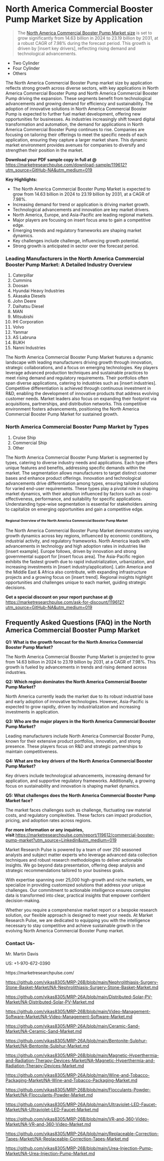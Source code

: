 <h1>North America Commercial Booster Pump Market&nbsp;Size by Application</h1><blockquote><p>The <a href="https://marketresearchpulse.com/download-sample/119612?utm_source=GitHub-NA&amp;utm_medium=019">North America Commercial Booster Pump Market size</a> is set to grow significantly from 14.63 billion in 2024 to 23.19 billion by 2031, at a robust CAGR of 7.98% during the forecast period. This growth is driven by [insert key drivers], reflecting rising demand and technological advancements.</p></blockquote><ul><li>Two Cylinder<li> Four Cylinder<li> Others</li></ul><p>The North America Commercial Booster Pump market size by application reflects strong growth across diverse sectors, with key applications in North America Commercial Booster Pump and North America Commercial Booster Pump driving the expansion. These segments benefit from technological advancements and growing demand for efficiency and sustainability. The adoption of innovative solutions in North America Commercial Booster Pump is expected to further fuel market development, offering new opportunities for businesses. As industries increasingly shift toward digital transformation and automation, the demand for applications in North America Commercial Booster Pump continues to rise. Companies are focusing on tailoring their offerings to meet the specific needs of each application, ensuring they capture a larger market share. This dynamic market environment provides avenues for companies to diversify and strengthen their position in the market.</p><p><strong>Download your PDF sample copy in full at @ </strong><a href="https://marketresearchpulse.com/download-sample/119612?utm_source=GitHub-NA&amp;utm_medium=019">https://marketresearchpulse.com/download-sample/119612?utm_source=GitHub-NA&amp;utm_medium=019</a></p><p><strong>Key Highlights: </strong></p><ul><li>The North America Commercial Booster Pump Market is expected to grow from 14.63 billion in 2024 to 23.19 billion by 2031, at a CAGR of 7.98%.</li><li>Increasing demand for trend or application is driving market growth.</li><li>Technological advancements and innovation are key market drivers.</li><li>North America, Europe, and Asia-Pacific are leading regional markets.</li><li>Major players are focusing on insert focus area to gain a competitive edge.</li><li>Emerging trends and regulatory frameworks are shaping market dynamics.</li><li>Key challenges include challenge, influencing growth potential.</li><li>Strong growth is anticipated in sector over the forecast period.</li></ul><h3>Leading Manufacturers in the North America Commercial Booster Pump Market: A Detailed Industry Overview</h3><ol><li>Caterpillar</li><li>Cummins</li><li>Doosan</li><li>Hyundai Heavy Industries</li><li>Akasaka Diesels</li><li>John Deere</li><li>Daihatsu Diesel</li><li>MAN</li><li>Mitsubishi</li><li>IHI Corporation</li><li>Volvo</li><li>Yanmar</li><li>AS Labruna</li><li>BUKH</li><li>Nanni Industries</li></ol><div class="flex max-w-full flex-col flex-grow"><div class="min-h-8 text-message flex w-full flex-col items-end gap-2 whitespace-normal break-words [.text-message+&amp;]:mt-5" dir="auto" data-message-author-role="assistant" data-message-id="fd8432e4-4910-450d-b182-61b7bfb0a01f" data-message-model-slug="gpt-4o"><div class="flex w-full flex-col gap-1 empty:hidden first:pt-[3px]"><div class="markdown prose w-full break-words dark:prose-invert light"><p>The North America Commercial Booster Pump Market features a dynamic landscape with leading manufacturers driving growth through innovation, strategic collaborations, and a focus on emerging technologies. Key players leverage advanced production techniques and sustainable practices to meet rising demand and regulatory requirements. Their portfolios often span diverse applications, catering to industries such as [insert industries]. Competitive differentiation is achieved through continuous investment in R&amp;D, enabling the development of innovative products that address evolving customer needs. Market leaders also focus on expanding their footprint via acquisitions, partnerships, and distribution networks. This competitive environment fosters advancements, positioning the North America Commercial Booster Pump Market for sustained growth.</p></div></div></div></div><h3>North America Commercial Booster Pump Market by Types</h3><ol><li>Cruise Ship<li> Commercial Ship<li> Other</li></ol><div class="flex max-w-full flex-col flex-grow"><div class="min-h-8 text-message flex w-full flex-col items-end gap-2 whitespace-normal break-words [.text-message+&amp;]:mt-5" dir="auto" data-message-author-role="assistant" data-message-id="084470be-0bb7-4664-bddf-5156b4f41249" data-message-model-slug="gpt-4o-mini"><div class="flex w-full flex-col gap-1 empty:hidden first:pt-[3px]"><div class="markdown prose w-full break-words dark:prose-invert light"><p>The North America Commercial Booster Pump Market is segmented by types, catering to diverse industry needs and applications. Each type offers unique features and benefits, addressing specific demands within the market. The segmentation allows manufacturers to target distinct customer bases and enhance product offerings. Innovation and technological advancements drive differentiation among types, ensuring tailored solutions for varied end-user requirements. These types play a pivotal role in shaping market dynamics, with their adoption influenced by factors such as cost-effectiveness, performance, and suitability for specific applications. Understanding type-wise segmentation is essential for stakeholders aiming to capitalize on emerging opportunities and gain a competitive edge.</p></div></div></div></div><h3><span style="font-size: 11px;">Regional Overview of the North America Commercial Booster Pump Market</span></h3><div class="flex max-w-full flex-col flex-grow"><div class="min-h-8 text-message flex w-full flex-col items-end gap-2 whitespace-normal break-words [.text-message+&amp;]:mt-5" dir="auto" data-message-author-role="assistant" data-message-id="e9038762-ce64-4e30-91c9-9bd413514231" data-message-model-slug="gpt-4o-mini"><div class="flex w-full flex-col gap-1 empty:hidden first:pt-[3px]"><div class="markdown prose w-full break-words dark:prose-invert light"><p>The North America Commercial Booster Pump Market demonstrates varying growth dynamics across key regions, influenced by economic conditions, industrial activity, and regulatory frameworks. North America leads with advancements in technology and high adoption rates in industries like [insert example]. Europe follows, driven by innovation and strong governmental support for [insert focus area]. The Asia-Pacific region exhibits the fastest growth due to rapid industrialization, urbanization, and increasing investments in [insert industry/application]. Latin America and the Middle East &amp; Africa also contribute, with expanding infrastructure projects and a growing focus on [insert trend]. Regional insights highlight opportunities and challenges unique to each market, guiding strategic decisions.</p></div></div></div></div><p><strong>Get a special discount on your report purchase at @ </strong><a href="https://marketresearchpulse.com/ask-for-discount/119612?utm_source=GitHub-NA&amp;utm_medium=019">https://marketresearchpulse.com/ask-for-discount/119612?utm_source=GitHub-NA&amp;utm_medium=019</a></p><h2>Frequently Asked Questions (FAQ) in the North America Commercial Booster Pump Market</h2><p><strong>Q1: What is the growth forecast for the North America Commercial Booster Pump Market?</strong></p><p>The North America Commercial Booster Pump Market is projected to grow from 14.63 billion in 2024 to 23.19 billion by 2031, at a CAGR of 7.98%. This growth is fueled by advancements in trends and rising demand across industries.</p><p><strong>Q2: Which region dominates the North America Commercial Booster Pump Market?</strong></p><p>North America currently leads the market due to its robust industrial base and early adoption of innovative technologies. However, Asia-Pacific is expected to grow rapidly, driven by industrialization and increasing investments in application.</p><p><strong>Q3: Who are the major players in the North America Commercial Booster Pump Market?</strong></p><p>Leading manufacturers include North America Commercial Booster Pump, known for their extensive product portfolios, innovation, and strong presence. These players focus on R&amp;D and strategic partnerships to maintain competitiveness.</p><p><strong>Q4: What are the key drivers of the North America Commercial Booster Pump Market?</strong></p><p>Key drivers include technological advancements, increasing demand for application, and supportive regulatory frameworks. Additionally, a growing focus on sustainability and innovation is shaping market dynamics.</p><p><strong>Q5: What challenges does the North America Commercial Booster Pump Market face?</strong></p><p>The market faces challenges such as challenge, fluctuating raw material costs, and regulatory complexities. These factors can impact production, pricing, and adoption rates across regions.</p><p><strong>For more information or any inquiries, visit&nbsp;</strong><a href="https://marketresearchpulse.com/report/119612/commercial-booster-pump-market?utm_source=Linkedin&utm_medium=019">https://marketresearchpulse.com/report/119612/commercial-booster-pump-market?utm_source=Linkedin&utm_medium=019</a></p><p>Market Research Pulse is powered by a team of over 250 seasoned analysts and subject matter experts who leverage advanced data collection techniques and robust research methodologies to deliver actionable insights. We go beyond data presentation, offering deep analysis and strategic recommendations tailored to your business goals.</p><p>With expertise spanning over 25,000 high-growth and niche markets, we specialize in providing customized solutions that address your unique challenges. Our commitment to actionable intelligence ensures complex data is transformed into clear, practical insights that empower confident decision-making.</p><p>Whether you require a comprehensive market report or a bespoke research solution, our flexible approach is designed to meet your needs. At Market Research Pulse, we are dedicated to equipping you with the intelligence necessary to stay competitive and achieve sustainable growth in the evolving North America Commercial Booster Pump market.</p><h3><strong>Contact Us-</strong></h3><p>Mr. Martin Davis</p><p>US: +1-970-672-0390</p><p>https://marketresearchpulse.com/</p><p><a href="https://github.com/vikas8305/MRP-26B/blob/main/Nephrolithiasis-Surgery-Stone-Basket-Market/NA-Nephrolithiasis-Surgery-Stone-Basket-Market.md">https://github.com/vikas8305/MRP-26B/blob/main/Nephrolithiasis-Surgery-Stone-Basket-Market/NA-Nephrolithiasis-Surgery-Stone-Basket-Market.md</a></p><p><a href="https://github.com/vikas8305/MRP-26A/blob/main/Distributed-Solar-PV-Market/NA-Distributed-Solar-PV-Market.md">https://github.com/vikas8305/MRP-26A/blob/main/Distributed-Solar-PV-Market/NA-Distributed-Solar-PV-Market.md</a></p><p><a href="https://github.com/vikas8305/MRP-26B/blob/main/Video-Management-Software-Market/NA-Video-Management-Software-Market.md">https://github.com/vikas8305/MRP-26B/blob/main/Video-Management-Software-Market/NA-Video-Management-Software-Market.md</a></p><p><a href="https://github.com/vikas8305/MRP-26A/blob/main/Ceramic-Sand-Market/NA-Ceramic-Sand-Market.md">https://github.com/vikas8305/MRP-26A/blob/main/Ceramic-Sand-Market/NA-Ceramic-Sand-Market.md</a></p><p><a href="https://github.com/vikas8305/MRP-26A/blob/main/Bentonite-Sulphur-Market/NA-Bentonite-Sulphur-Market.md">https://github.com/vikas8305/MRP-26A/blob/main/Bentonite-Sulphur-Market/NA-Bentonite-Sulphur-Market.md</a></p><p><a href="https://github.com/vikas8305/MRP-26B/blob/main/Magnetic-Hyperthermia-and-Radiation-Therapy-Devices-Market/NA-Magnetic-Hyperthermia-and-Radiation-Therapy-Devices-Market.md">https://github.com/vikas8305/MRP-26B/blob/main/Magnetic-Hyperthermia-and-Radiation-Therapy-Devices-Market/NA-Magnetic-Hyperthermia-and-Radiation-Therapy-Devices-Market.md</a></p><p><a href="https://github.com/vikas8305/MRP-26A/blob/main/Wine-and-Tobacco-Packaging-Market/NA-Wine-and-Tobacco-Packaging-Market.md">https://github.com/vikas8305/MRP-26A/blob/main/Wine-and-Tobacco-Packaging-Market/NA-Wine-and-Tobacco-Packaging-Market.md</a></p><p><a href="https://github.com/vikas8305/MRP-26B/blob/main/Flocculants-Powder-Market/NA-Flocculants-Powder-Market.md">https://github.com/vikas8305/MRP-26B/blob/main/Flocculants-Powder-Market/NA-Flocculants-Powder-Market.md</a></p><p><a href="https://github.com/vikas8305/MRP-26A/blob/main/Ultraviolet-LED-Faucet-Market/NA-Ultraviolet-LED-Faucet-Market.md">https://github.com/vikas8305/MRP-26A/blob/main/Ultraviolet-LED-Faucet-Market/NA-Ultraviolet-LED-Faucet-Market.md</a></p><p><a href="https://github.com/vikas8305/MRP-26B/blob/main/VR-and-360-Video-Market/NA-VR-and-360-Video-Market.md">https://github.com/vikas8305/MRP-26B/blob/main/VR-and-360-Video-Market/NA-VR-and-360-Video-Market.md</a></p><p><a href="https://github.com/vikas8305/MRP-26A/blob/main/Replaceable-Correction-Tapes-Market/NA-Replaceable-Correction-Tapes-Market.md">https://github.com/vikas8305/MRP-26A/blob/main/Replaceable-Correction-Tapes-Market/NA-Replaceable-Correction-Tapes-Market.md</a></p><p><a href="https://github.com/vikas8305/MRP-26B/blob/main/Urea-Injection-Pump-Market/NA-Urea-Injection-Pump-Market.md">https://github.com/vikas8305/MRP-26B/blob/main/Urea-Injection-Pump-Market/NA-Urea-Injection-Pump-Market.md</a></p>
